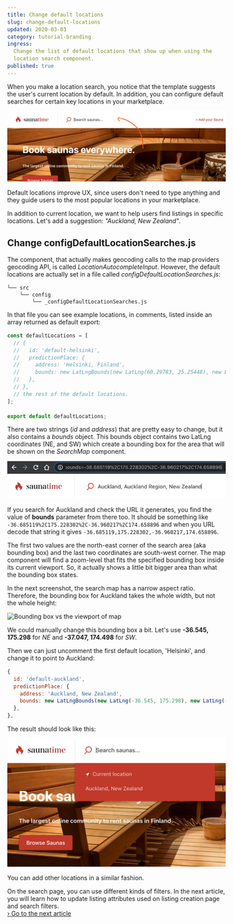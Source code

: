 ```yaml
---
title: Change default locations
slug: change-default-locations
updated: 2020-03-03
category: tutorial-branding
ingress:
  Change the list of default locations that show up when using the
  location search component.
published: true
---
```


When you make a location search, you notice that the template suggests
the user's current location by default. In addition, you can configure
default searches for certain key locations in your marketplace.

![Default search locations component rendered](./default-search-locations.png)

Default locations improve UX, since users don't need to type anything
and they guide users to the most popular locations in your marketplace.

In addition to current location, we want to help users find listings in
specific locations. Let's add a suggestion: _"Auckland, New Zealand"_.

## Change configDefaultLocationSearches.js

The component, that actually makes geocoding calls to the map providers
geocoding API, is called _LocationAutocompleteInput_. However, the
default locations are actually set in a file called
_configDefaultLocationSearches.js_:

```shell
└── src
    └── config
        └── _configDefaultLocationSearches.js
```

In that file you can see example locations, in comments, listed inside
an array returned as default export:

```js
const defaultLocations = [
  // {
  //   id: 'default-helsinki',
  //   predictionPlace: {
  //     address: 'Helsinki, Finland',
  //     bounds: new LatLngBounds(new LatLng(60.29783, 25.25448), new LatLng(59.92248, 24.78287)),
  //   },
  // },
  // the rest of the default locations.
];

export default defaultLocations;
```

There are two strings (_id_ and _address_) that are pretty easy to
change, but it also contains a _bounds_ object. This bounds object
contains two LatLng coordinates (NE, and SW) which create a bounding box
for the area that will be shown on the _SearchMap_ component.

![Find bounds for Auckland](find-bounds-for-auckland.png)

If you search for Auckland and check the URL it generates, you find the
value of **bounds** parameter from there too. It should be something
like `-36.685119%2C175.228302%2C-36.960217%2C174.658896` and when you
URL decode that string it gives
`-36.685119,175.228302,-36.960217,174.658896`.

The first two values are the north-east corner of the search area (aka
bounding box) and the last two coordinates are south-west corner. The
map component will find a zoom-level that fits the specified bounding
box inside its current viewport. So, it actually shows a little bit
bigger area than what the bounding box states.

In the next screenshot, the search map has a narrow aspect ratio.
Therefore, the bounding box for Auckland takes the whole width, but not
the whole height:

![Bounding box vs the viewport of map](corners-of-bounding-box.png)

We could manually change this bounding box a bit. Let's use **-36.545,
175.298** for _NE_ and **-37.047, 174.498** for _SW_.

Then we can just uncomment the first default location, 'Helsinki', and
change it to point to Auckland:

```js
{
  id: 'default-auckland',
  predictionPlace: {
    address: 'Auckland, New Zealand',
    bounds: new LatLngBounds(new LatLng(-36.545, 175.298), new LatLng(-37.047,174.498)),
  },
},
```

The result should look like this:

![Auckland in default locations](auckland-in-default-locations.png)

You can add other locations in a similar fashion.

On the search page, you can use different kinds of filters. In the next
article, you will learn how to update listing attributes used on listing
creation page and search filters.<br />
[› Go to the next article](/tutorial/modify-listing-extended-data/)
